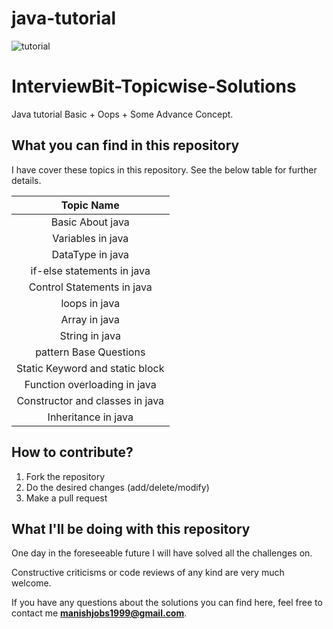 # java-tutorial
![tutorial](https://user-images.githubusercontent.com/43094705/80869784-07c23900-8cc0-11ea-8cb3-c9dcd9e8e117.png)

# InterviewBit-Topicwise-Solutions

Java tutorial Basic + Oops + Some Advance Concept.

## What you can find in this repository

I have cover these topics in this repository. See the below table for further details. 

[//]: # (Run the py script to generate the below table.)

| Topic Name| 
|  :--------:| 
| Basic About java | 
| Variables in java |
| DataType in java |
| if-else statements in java |
| Control Statements in java |
| loops in java|
| Array in java|
| String in java|
| pattern Base Questions|
| Static Keyword and static block|
| Function overloading in java|
| Constructor and classes in java|
| Inheritance in java|





## How to contribute?

1. Fork the repository 
2. Do the desired changes (add/delete/modify)
3. Make a pull request

## What I'll be doing with this repository

One day in the foreseeable future I will have solved all the challenges on.

Constructive criticisms or code reviews of any kind are very much welcome.

If you have any questions about the solutions you can find here, feel free to contact me **manishjobs1999@gmail.com**.
